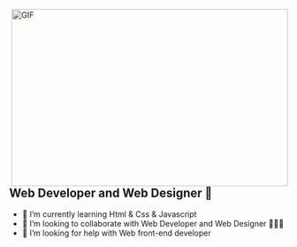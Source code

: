 <img align="right" alt="GIF" src="https://github.com/abhisheknaiidu/abhisheknaiidu/blob/master/code.gif?raw=true" width="500" height="320" />
<br/>

## Web Developer and Web Designer 🚀
- 🌱 I’m currently learning Html & Css & Javascript
- 👯 I’m looking to collaborate with Web Developer and Web Designer 👩‍💻🎨
- 🤔 I’m looking for help with Web front-end developer
